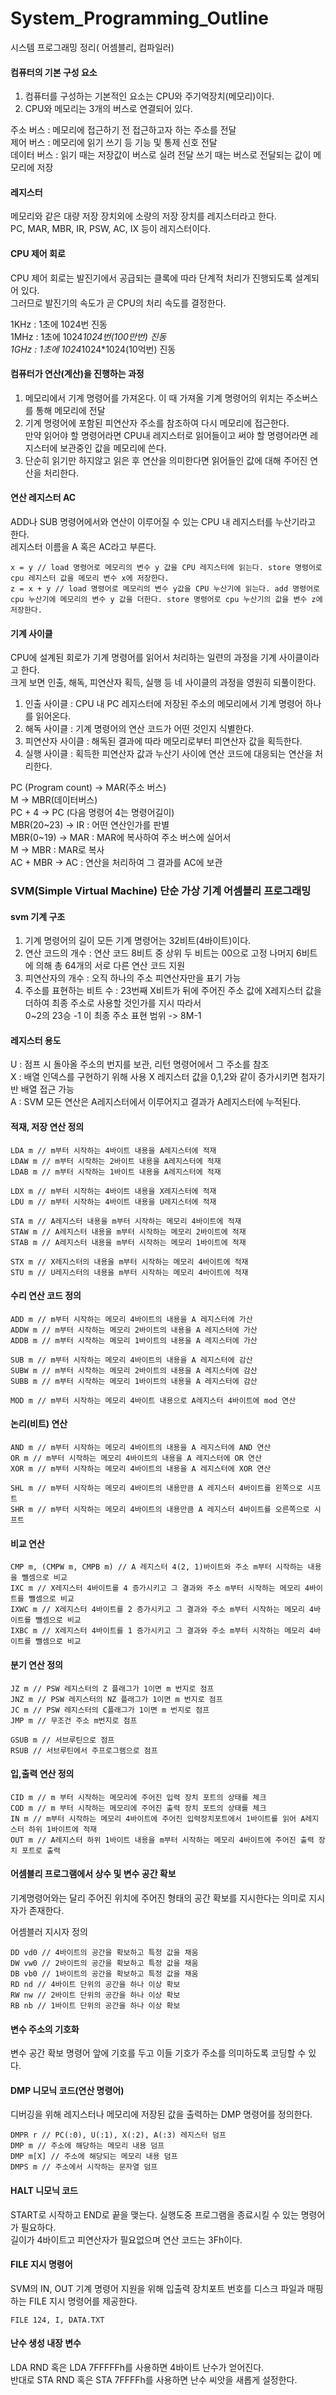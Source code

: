 # System_Programming_Outline
시스템 프로그래밍 정리( 어셈블리, 컴파일러)

#### 컴퓨터의 기본 구성 요소

1. 컴퓨터를 구성하는 기본적인 요소는 CPU와 주기억장치(메모리)이다.
2. CPU와 메모리는 3개의 버스로 연결되어 있다.

주소 버스 : 메모리에 접근하기 전 접근하고자 하는 주소를 전달   
제어 버스 : 메모리에 읽기 쓰기 등 기능 및 통제 신호 전달   
데이터 버스 : 읽기 때는 저장값이 버스로 실려 전달 쓰기 때는 버스로 전달되는 값이 메모리에 저장

#### 레지스터

메모리와 같은 대량 저장 장치외에 소량의 저장 장치를 레지스터라고 한다.   
PC, MAR, MBR, IR, PSW, AC, IX 등이 레지스터이다.

#### CPU 제어 회로

CPU 제어 회로는 발진기에서 공급되는 클록에 따라 단계적 처리가 진행되도록 설계되어 있다.   
그러므로 발진기의 속도가 곧 CPU의 처리 속도를 결정한다.   
   
1KHz : 1초에 1024번 진동   
1MHz : 1초에 1024*1024번(100만번) 진동   
1GHz : 1초에 1024*1024*1024(10억번) 진동

#### 컴퓨터가 연산(계산)을 진행하는 과정

1. 메모리에서 기계 명령어를 가져온다. 이 때 가져올 기계 명령어의 위치는 주소버스를 통해 메모리에 전달
2. 기계 명령어에 포함된 피연산자 주소를 참조하여 다시 메모리에 접근한다.   
만약 읽어야 할 명령어라면 CPU내 레지스터로 읽어들이고 써야 할 명령어라면 레지스터에 보관중인 값을 메모리에 쓴다.
3. 단순히 읽기만 하지않고 읽은 후 연산을 의미한다면 읽어들인 값에 대해 주어진 연산을 처리한다.

#### 연산 레지스터 AC

ADD나 SUB 명령어에서와 연산이 이루어질 수 있는 CPU 내 레지스터를 누산기라고 한다.   
레지스터 이름을 A 혹은 AC라고 부른다.
```assembly
x = y // load 명령어로 메모리의 변수 y 값을 CPU 레지스터에 읽는다. store 명령어로 cpu 레지스터 값을 메모리 변수 x에 저장한다.
z = x + y // load 명령어로 메모리의 변수 y값을 CPU 누산기에 읽는다. add 명령어로 cpu 누산기에 메모리의 변수 y 값을 더한다. store 명령어로 cpu 누산기의 값을 변수 z에 저장한다.
```

#### 기계 사이클

CPU에 설계된 회로가 기계 명령어를 읽어서 처리하는 일련의 과정을 기계 사이클이라고 한다.   
크게 보면 인출, 해독, 피연산자 획득, 실행 등 네 사이클의 과정을 영원히 되풀이한다.

1. 인출 사이클 : CPU 내 PC 레지스터에 저장된 주소의 메모리에서 기계 명령어 하나를 읽어온다.
2. 해독 사이클 : 기계 명령어의 연산 코드가 어떤 것인지 식별한다.
3. 피연산자 사이클 : 해독된 결과에 따라 메모리로부터 피연산자 값을 획득한다.
4. 실행 사이클 : 획득한 피연산자 값과 누산기 사이에 연산 코드에 대응되는 연산을 처리한다.

PC (Program count) -> MAR(주소 버스)         
M -> MBR(데이터버스)      
PC + 4 -> PC (다음 명령어 4는 명령어길이)      
MBR(20~23) -> IR : 어떤 연산인가를 판별   
MBR(0~19) -> MAR : MAR에 복사하여 주소 버스에 실어서    
M -> MBR : MAR로 복사      
AC + MBR -> AC : 연산을 처리하여 그 결과를 AC에 보관   
   
### SVM(Simple Virtual Machine) 단순 가상 기계 어셈블리 프로그래밍

#### svm 기계 구조

1. 기계 명령어의 길이 모든 기계 명령어는 32비트(4바이트)이다.   
2. 연산 코드의 개수 : 연산 코드 8비트 중 상위 두 비트는 00으로 고정 나머지 6비트에 의해 총 64개의 서로 다른 연산 코드 지원   
3. 피연산자의 개수 : 오직 하나의 주소 피연산자만을 표기 가능   
4. 주소를 표현하는 비트 수 : 23번째 X비트가 뒤에 주어진 주소 값에 X레지스터 값을 더하여 최종 주소로 사용할 것인가를 지시 따라서   
0~2의 23승 -1 이 최종 주소 표현 범위 -> 8M-1

#### 레지스터 용도

U : 점프 시 돌아올 주소의 번지를 보관, 리턴 명령어에서 그 주소를 참조   
X : 배열 인덱스를 구현하기 위해 사용 X 레지스터 값을 0,1,2와 같이 증가시키면 첨자기반 배열 접근 가능   
A : SVM 모든 연산은 A레지스터에서 이루어지고 결과가 A레지스터에 누적된다.   

#### 적재, 저장 연산 정의

```assembly
LDA m // m부터 시작하는 4바이트 내용을 A레지스터에 적재
LDAW m // m부터 시작하는 2바이트 내용을 A레지스터에 적재
LDAB m // m부터 시작하는 1바이트 내용을 A레지스터에 적재

LDX m // m부터 시작하는 4바이트 내용을 X레지스터에 적재
LDU m // m부터 시작하는 4바이트 내용을 U레지스터에 적재

STA m // A레지스터 내용을 m부터 시작하는 메모리 4바이트에 적재
STAW m // A레지스터 내용을 m부터 시작하는 메모리 2바이트에 적재
STAB m // A레지스터 내용을 m부터 시작하는 메모리 1바이트에 적재

STX m // X레지스터의 내용을 m부터 시작하는 메모리 4바이트에 적재
STU m // U레지스터의 내용을 m부터 시작하는 메모리 4바이트에 적재
```

#### 수리 연산 코드 정의
```assembly
ADD m // m부터 시작하는 메모리 4바이트의 내용을 A 레지스터에 가산
ADDW m // m부터 시작하는 메모리 2바이트의 내용을 A 레지스터에 가산
ADDB m // m부터 시작하는 메모리 1바이트의 내용을 A 레지스터에 가산

SUB m // m부터 시작하는 메모리 4바이트의 내용을 A 레지스터에 감산
SUBW m // m부터 시작하는 메모리 2바이트의 내용을 A 레지스터에 감산
SUBB m // m부터 시작하는 메모리 1바이트의 내용을 A 레지스터에 감산

MOD m // m부터 시작하는 메모리 4바이트 내용으로 A레지스터 4바이트에 mod 연산
```

#### 논리(비트) 연산
```assembly
AND m // m부터 시작하는 메모리 4바이트의 내용을 A 레지스터에 AND 연산
OR m // m부터 시작하는 메모리 4바이트의 내용을 A 레지스터에 OR 연산
XOR m // m부터 시작하는 메모리 4바이트의 내용을 A 레지스터에 XOR 연산

SHL m // m부터 시작하는 메모리 4바이트의 내용만큼 A 레지스터 4바이트를 왼쪽으로 시프트
SHR m // m부터 시작하는 메모리 4바이트의 내용만큼 A 레지스터 4바이트를 오른쪽으로 시프트
```

#### 비교 연산 

```assembly
CMP m, (CMPW m, CMPB m) // A 레지스터 4(2, 1)바이트와 주소 m부터 시작하는 내용을 뺄셈으로 비교
IXC m // X레지스터 4바이트를 4 증가시키고 그 결과와 주소 m부터 시작하는 메모리 4바이트를 뺄셈으로 비교
IXWC m // X레지스터 4바이트를 2 증가시키고 그 결과와 주소 m부터 시작하는 메모리 4바이트를 뺄셈으로 비교
IXBC m // X레지스터 4바이트를 1 증가시키고 그 결과와 주소 m부터 시작하는 메모리 4바이트를 뺄셈으로 비교
```

#### 분기 연산 정의

```assembly
JZ m // PSW 레지스터의 Z 플래그가 1이면 m 번지로 점프
JNZ m // PSW 레지스터의 NZ 플래그가 1이면 m 번지로 점프
JC m // PSW 레지스터의 C플래그가 1이면 m 번지로 점프
JMP m // 무조건 주소 m번지로 점프

GSUB m // 서브루틴으로 점프
RSUB // 서브루틴에서 주프로그램으로 점프
```

#### 입,출력 연산 정의

```assembly
CID m // m 부터 시작하는 메모리에 주어진 입력 장치 포트의 상태를 체크
COD m // m 부터 시작하는 메모리에 주어진 출력 장치 포트의 상태를 체크
IN m // m부터 시작하는 메모리 4바이트에 주어진 입력장치포트에서 1바이트를 읽어 A레지스터 하위 1바이트에 적재
OUT m // A레지스터 하위 1바이트 내용을 m부터 시작하는 메모리 4바이트에 주어진 출력 장치 포트로 출력
```

#### 어셈블리 프로그램에서 상수 및 변수 공간 확보

기계명령어와는 달리 주어진 위치에 주어진 형태의 공간 확보를 지시한다는 의미로 지시자가 존재한다.
   
어셈블러 지시자 정의
```assembly
DD vd0 // 4바이트의 공간을 확보하고 특정 값을 채움
DW vw0 // 2바이트의 공간을 확보하고 특정 값을 채움
DB vb0 // 1바이트의 공간을 확보하고 특정 값을 채움
RD nd // 4바이트 단위의 공간을 하나 이상 확보
RW nw // 2바이트 단위의 공간을 하나 이상 확보
RB nb // 1바이트 단위의 공간을 하나 이상 확보
```

#### 변수 주소의 기호화

변수 공간 확보 명령어 앞에 기호를 두고 이들 기호가 주소를 의미하도록 코딩할 수 있다.

#### DMP 니모닉 코드(연산 명령어)

디버깅을 위해 레지스터나 메모리에 저장된 값을 출력하는 DMP 명령어를 정의한다.
```assembly
DMPR r // PC(:0), U(:1), X(:2), A(:3) 레지스터 덤프
DMP m // 주소에 해당하는 메모리 내용 덤프
DMP m[X] // 주소에 해당되는 메모리 내용 덤프
DMPS m // 주소에서 시작하는 문자열 덤프
```

#### HALT 니모닉 코드

START로 시작하고 END로 끝을 맺는다. 실행도중 프로그램을 종료시킬 수 있는 명령어가 필요하다.   
길이가 4바이트고 피연산자가 필요없으며 연산 코드는 3Fh이다.

#### FILE 지시 명령어

SVM의 IN, OUT 기계 명령어 지원을 위해 입출력 장치포트 번호를 디스크 파일과 매핑하는 FILE 지시 명령어를 제공한다.
```assembly
FILE 124, I, DATA.TXT
```

#### 난수 생성 내장 변수

LDA RND 혹은 LDA 7FFFFFh를 사용하면 4바이트 난수가 얻어진다.   
반대로 STA RND 혹은 STA 7FFFFh를 사용하면 난수 씨앗을 새롭게 설정한다.

